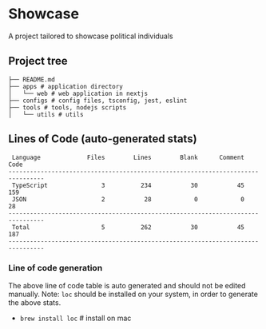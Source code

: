 # Showcase

A project tailored to showcase political individuals

## Project tree

```text
├── README.md
├── apps # application directory
│   └── web # web application in nextjs
├── configs # config files, tsconfig, jest, eslint
├── tools # tools, nodejs scripts
│   └── utils # utils
```

## Lines of Code (auto-generated stats)

```txt<br>--------------------------------------------------------------------------------
 Language             Files        Lines        Blank      Comment         Code
--------------------------------------------------------------------------------
 TypeScript               3          234           30           45          159
 JSON                     2           28            0            0           28
--------------------------------------------------------------------------------
 Total                    5          262           30           45          187
--------------------------------------------------------------------------------
```

### Line of code generation

The above line of code table is auto generated and should not be edited manually.
Note: `loc` should be installed on your system, in order to generate the above stats.

- `brew install loc` # install on mac
